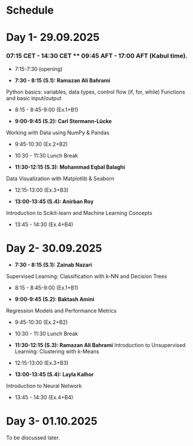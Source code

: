 # Schedule
# Day 1- 29.09.2025

### 07:15 CET  - 14:30 CET ** 09:45 AFT - 17:00 AFT (Kabul time).
- 7:15-7:30 (opening)


- **7:30 - 8:15 (S.1): Ramazan Ali Bahrami**

Python basics: variables, data types, control flow (if, for, while)
Functions and basic input/output

- 8:15 - 8:45-9:00 (Ex.1+B1)


- **9:00-9:45 (S.2): Carl Stermann-Lücke**

Working with Data using NumPy & Pandas
- 9:45-10:30 (Ex.2+B2)

- 10:30 - 11:30 Lunch Break


- **11:30-12:15 (S.3): Mohammad Eqbal Balaghi**

Data Visualization with Matplotlib & Seaborn
- 12:15-13:00 (Ex.3+B3)


- **13:00-13:45 (S.4): Anirban Roy**

 Introduction to Scikit-learn and Machine Learning Concepts
- 13:45 - 14:30 (Ex.4+B4)


# Day 2- 30.09.2025


- **7:30 - 8:15 (S.1): Zainab Nazari**

Supervised Learning: Classification with k-NN and Decision Trees
- 8:15 - 8:45-9:00 (Ex.1+B1)

- **9:00-9:45 (S.2): Baktash Amini**

Regression Models and Performance Metrics
- 9:45-10:30 (Ex.2+B2)

- 10:30 - 11:30 Lunch Break

- **11:30-12:15 (S.3): Ramazan Ali Bahrami**
Introduction to Unsupervised Learning: Clustering with k-Means
- 12:15-13:00 (Ex.3+B3)

- **13:00-13:45 (S.4): Layla Kalhor**

Introduction to Neural Network
- 13:45 - 14:30 (Ex.4+B4)



# Day 3- 01.10.2025

To be discussed later.
